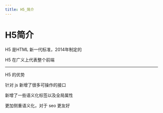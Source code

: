 ```yaml
---
title: H5_简介
---
```

# H5简介
H5 是HTML 新一代标准，2014年制定的

H5 在广义上代表整个前端 

---

H5 的优势 

针对 js 新增了很多可操作的接口 

新增了一些语义化标签以及全局属性 

更加侧重语义化，对于 seo 更友好



